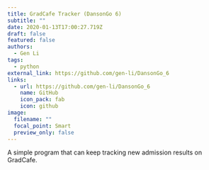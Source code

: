```yaml
---
title: GradCafe Tracker (DansonGo 6)
subtitle: ""
date: 2020-01-13T17:00:27.719Z
draft: false
featured: false
authors:
  - Gen Li
tags:
  - python
external_link: https://github.com/gen-li/DansonGo_6
links:
  - url: https://github.com/gen-li/DansonGo_6
    name: GitHub
    icon_pack: fab
    icon: github
image:
  filename: ""
  focal_point: Smart
  preview_only: false
---
```

A simple program that can keep tracking new admission results on GradCafe.